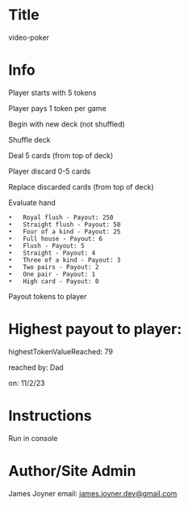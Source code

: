 # Title
video-poker

# Info
Player starts with 5 tokens

Player pays 1 token per game

Begin with new deck (not shuffled)

Shuffle deck

Deal 5 cards (from top of deck)

Player discard 0-5 cards

Replace discarded cards (from top of deck)

Evaluate hand

	•	Royal flush - Payout: 250
	•	Straight flush - Payout: 50
 	•	Four of a kind - Payout: 25
	•	Full house - Payout: 6
	•	Flush - Payout: 5
	•	Straight - Payout: 4
	•	Three of a kind - Payout: 3
	•	Two pairs - Payout: 2
	•	One pair - Payout: 1
	•	High card - Payout: 0

Payout tokens to player

# Highest payout to player:
highestTokenValueReached: 79

reached by: Dad

on: 11/2/23

# Instructions
Run in console

# Author/Site Admin
James Joyner
email: james.joyner.dev@gmail.com
